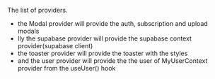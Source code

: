 The list of providers.

- the Modal provider will provide the auth, subscription and upload modals
- lly the supabase provider will provide the supabase context provider(supabase client)
- the toaster provider will provide the toaster with the styles
- and the user provider will provide the the user of MyUserContext provider from the useUser() hook
